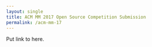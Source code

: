 ```yaml
---
layout: single
title: ACM MM 2017 Open Source Competition Submission
permalink: /acm-mm-17
---
```


Put link to here.
